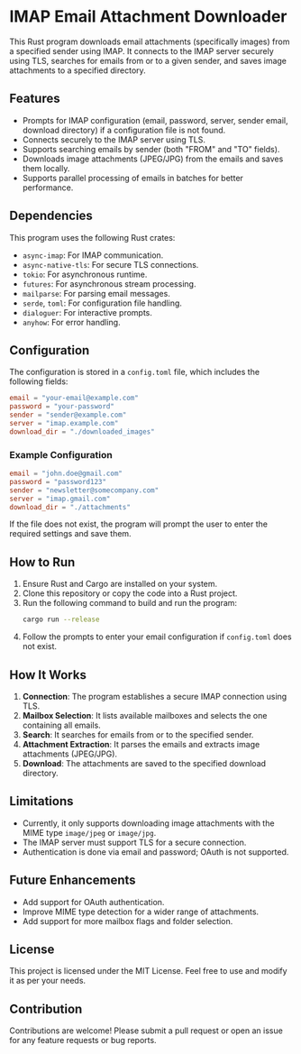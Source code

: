 # IMAP Email Attachment Downloader

This Rust program downloads email attachments (specifically images) from a specified sender using IMAP. It connects to the IMAP server securely using TLS, searches for emails from or to a given sender, and saves image attachments to a specified directory.

## Features
- Prompts for IMAP configuration (email, password, server, sender email, download directory) if a configuration file is not found.
- Connects securely to the IMAP server using TLS.
- Supports searching emails by sender (both "FROM" and "TO" fields).
- Downloads image attachments (JPEG/JPG) from the emails and saves them locally.
- Supports parallel processing of emails in batches for better performance.

## Dependencies
This program uses the following Rust crates:
- `async-imap`: For IMAP communication.
- `async-native-tls`: For secure TLS connections.
- `tokio`: For asynchronous runtime.
- `futures`: For asynchronous stream processing.
- `mailparse`: For parsing email messages.
- `serde`, `toml`: For configuration file handling.
- `dialoguer`: For interactive prompts.
- `anyhow`: For error handling.

## Configuration
The configuration is stored in a `config.toml` file, which includes the following fields:
```toml
email = "your-email@example.com"
password = "your-password"
sender = "sender@example.com"
server = "imap.example.com"
download_dir = "./downloaded_images"
```

### Example Configuration
```toml
email = "john.doe@gmail.com"
password = "password123"
sender = "newsletter@somecompany.com"
server = "imap.gmail.com"
download_dir = "./attachments"
```
If the file does not exist, the program will prompt the user to enter the required settings and save them.

## How to Run
1. Ensure Rust and Cargo are installed on your system.
2. Clone this repository or copy the code into a Rust project.
3. Run the following command to build and run the program:
   ```bash
   cargo run --release
   ```
4. Follow the prompts to enter your email configuration if `config.toml` does not exist.

## How It Works
1. **Connection**: The program establishes a secure IMAP connection using TLS.
2. **Mailbox Selection**: It lists available mailboxes and selects the one containing all emails.
3. **Search**: It searches for emails from or to the specified sender.
4. **Attachment Extraction**: It parses the emails and extracts image attachments (JPEG/JPG).
5. **Download**: The attachments are saved to the specified download directory.

## Limitations
- Currently, it only supports downloading image attachments with the MIME type `image/jpeg` or `image/jpg`.
- The IMAP server must support TLS for a secure connection.
- Authentication is done via email and password; OAuth is not supported.

## Future Enhancements
- Add support for OAuth authentication.
- Improve MIME type detection for a wider range of attachments.
- Add support for more mailbox flags and folder selection.

## License
This project is licensed under the MIT License. Feel free to use and modify it as per your needs.

## Contribution
Contributions are welcome! Please submit a pull request or open an issue for any feature requests or bug reports.


